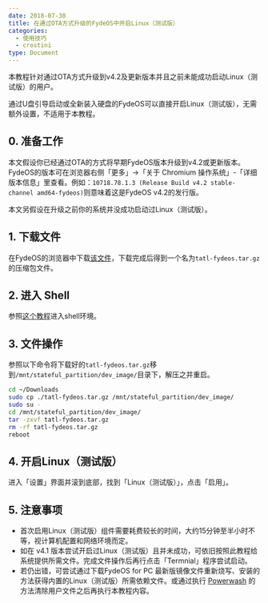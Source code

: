 ```yaml
---
date: 2018-07-30
title: 在通过OTA方式升级的FydeOS中开启Linux（测试版）
categories:
  - 使用技巧
  - crostini
type: Document
---
```


本教程针对通过OTA方式升级到v4.2及更新版本并且之前未能成功启动Linux（测试版）的用户。

通过U盘引导启动或全新装入硬盘的FydeOS可以直接开启Linux（测试版），无需额外设置，不适用于本教程。

## 0. 准备工作

本文假设你已经通过OTA的方式将早期FydeOS版本升级到v4.2或更新版本。FydeOS的版本可在浏览器右侧「更多」->「关于 Chromium 操作系统」-「详细版本信息」里查看。例如：`10718.78.1.3 (Release Build v4.2 stable-channel amd64-fydeos)`则意味着这是FydeOS v4.2的发行版。

本文另假设在升级之前你的系统并没成功启动过Linux（测试版）。


## 1. 下载文件

在FydeOS的浏览器中下载[该文件](https://download.fydeos.io/tatl-fydeos.tar.gz)，下载完成后得到一个名为`tatl-fydeos.tar.gz`的压缩包文件。


## 2. 进入 Shell

参照[这个教程](/使用技巧/在FydeOS中进入shell/)进入shell环境。


## 3. 文件操作

参照以下命令将下载好的`tatl-fydeos.tar.gz`移到`/mnt/stateful_partition/dev_image/`目录下，解压之并重启。

```bash
cd ~/Downloads
sudo cp ./tatl-fydeos.tar.gz /mnt/stateful_partition/dev_image/
sudo su -
cd /mnt/stateful_partition/dev_image/
tar -zxvf tatl-fydeos.tar.gz
rm -rf tatl-fydeos.tar.gz
reboot
```

## 4. 开启Linux（测试版）

进入「设置」界面并滚到底部，找到「Linux（测试版）」，点击「启用」。


## 5. 注意事项

 - 首次启用Linux（测试版）组件需要耗费较长的时间，大约15分钟至半小时不等，视计算机配置和网络环境而定。
 - 如在 v4.1 版本尝试开启过Linux（测试版）且并未成功，可依旧按照此教程给系统提供所需文件。完成文件操作后再行点击「Termnial」程序尝试启动。
 - 若仍出错，可尝试通过下载FydeOS for PC 最新版镜像文件重新烧写、安装的方法获得内置的Linux（测试版）所需依赖文件。或通过执行 [Powerwash](/%E4%BD%BF%E7%94%A8%E6%8A%80%E5%B7%A7/%E5%A6%82%E4%BD%95%E9%87%8D%E7%BD%AE(powerwash)%E6%88%91%E7%9A%84FydeOS/) 的方法清除用户文件之后再执行本教程内容。
